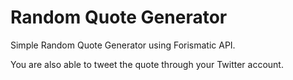 # Random Quote Generator
Simple Random Quote Generator using Forismatic API.

You are also able to tweet the quote through your Twitter account.
